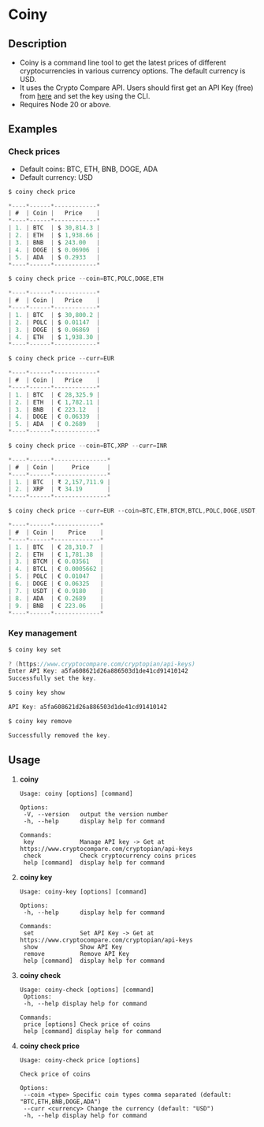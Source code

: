 # Coiny

## Description

- Coiny is a command line tool to get the latest prices of different cryptocurrencies in various currency options. The default currency is USD.
- It uses the Crypto Compare API. Users should first get an API Key (free) from [here](https://www.cryptocompare.com/cryptopian/api-keys) and set the key using the CLI.
- Requires Node 20 or above.

## Examples

### Check prices

- Default coins: BTC, ETH, BNB, DOGE, ADA
- Default currency: USD

```c
$ coiny check price

*----*------*------------*
| #  | Coin |   Price    |
*----*------*------------*
| 1. | BTC  | $ 30,814.3 |
| 2. | ETH  | $ 1,938.66 |
| 3. | BNB  | $ 243.00   |
| 4. | DOGE | $ 0.06906  |
| 5. | ADA  | $ 0.2933   |
*----*------*------------*
```

```c
$ coiny check price --coin=BTC,POLC,DOGE,ETH

*----*------*------------*
| #  | Coin |   Price    |
*----*------*------------*
| 1. | BTC  | $ 30,800.2 |
| 2. | POLC | $ 0.01147  |
| 3. | DOGE | $ 0.06869  |
| 4. | ETH  | $ 1,938.30 |
*----*------*------------*
```

```c
$ coiny check price --curr=EUR

*----*------*------------*
| #  | Coin |   Price    |
*----*------*------------*
| 1. | BTC  | € 28,325.9 |
| 2. | ETH  | € 1,782.11 |
| 3. | BNB  | € 223.12   |
| 4. | DOGE | € 0.06339  |
| 5. | ADA  | € 0.2689   |
*----*------*------------*
```

```c
$ coiny check price --coin=BTC,XRP --curr=INR

*----*------*---------------*
| #  | Coin |     Price     |
*----*------*---------------*
| 1. | BTC  | ₹ 2,157,711.9 |
| 2. | XRP  | ₹ 34.19       |
*----*------*---------------*
```

```c
$ coiny check price --curr=EUR --coin=BTC,ETH,BTCM,BTCL,POLC,DOGE,USDT,ADA,BNB

*----*------*-------------*
| #  | Coin |    Price    |
*----*------*-------------*
| 1. | BTC  | € 28,310.7  |
| 2. | ETH  | € 1,781.38  |
| 3. | BTCM | € 0.03561   |
| 4. | BTCL | € 0.0005662 |
| 5. | POLC | € 0.01047   |
| 6. | DOGE | € 0.06325   |
| 7. | USDT | € 0.9180    |
| 8. | ADA  | € 0.2689    |
| 9. | BNB  | € 223.06    |
*----*------*-------------*
```

### Key management

```c
$ coiny key set

? (https://www.cryptocompare.com/cryptopian/api-keys)
Enter API Key: a5fa608621d26a886503d1de41cd91410142
Successfully set the key.
```

```c
$ coiny key show

API Key: a5fa608621d26a886503d1de41cd91410142
```

```c
$ coiny key remove

Successfully removed the key.
```

## Usage

1. **coiny**

   ```
   Usage: coiny [options] [command]

   Options:
    -V, --version   output the version number
    -h, --help      display help for command

   Commands:
    key             Manage API key -> Get at https://www.cryptocompare.com/cryptopian/api-keys
    check           Check cryptocurrency coins prices
    help [command]  display help for command
   ```

2. **coiny key**

   ```
   Usage: coiny-key [options] [command]

   Options:
    -h, --help      display help for command

   Commands:
    set             Set API Key -> Get at https://www.cryptocompare.com/cryptopian/api-keys
    show            Show API Key
    remove          Remove API Key
    help [command]  display help for command
   ```

3. **coiny check**

   ```
   Usage: coiny-check [options] [command]
    Options:
    -h, --help display help for command

   Commands:
    price [options] Check price of coins
    help [command] display help for command
   ```

4. **coiny check price**

   ```
   Usage: coiny-check price [options]

   Check price of coins

   Options:
    --coin <type> Specific coin types comma separated (default: "BTC,ETH,BNB,DOGE,ADA")
    --curr <currency> Change the currency (default: "USD")
    -h, --help display help for command
   ```
